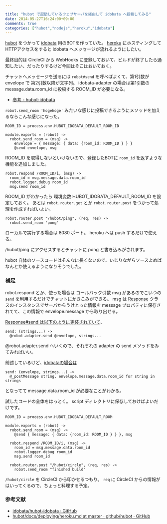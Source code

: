 ```yaml
---

title: "hubot で起動しているウェブサーバを経由して idobata へ投稿してみる"
date: 2014-05-27T16:24:00+09:00
comments: true
categories: ["hubot","nodejs","heroku","idobata"]
---
```


[hubot](https://hubot.github.com/) をつかって [idobata](https://idobata.io/) 用のBOTを作っていた。
[heroku](https://dashboard.heroku.com/apps) にホスティングして HTTPアクセスをすると idobata へメッセージが流れるようにしたい。

最終目的は CircleCI から WebHooks に登録しておいて、ビルドが終了したら通知したい、だったりするけど今回はそこはおいておく。

チャットへメッセージを送るには `robot#send` を呼べばよくて、第1引数が envelope で 第2引数以降が文字列。
idobata-adapter の場合は第1引数の message.data.room_id に投稿する ROOM_ID が必要になる。

* [参考 - hubot-idobata](https://github.com/idobata/hubot-idobata/blob/v0.0.3/src/idobata.coffee#L13-L14)

`robot.send_room 'hogehoge'` みたいな感じに投稿できるようにメソッドを加えるならこんな感じになった。

```
ROOM_ID = process.env.HUBOT_IDOBATA_DEFAULT_ROOM_ID

module.exports = (robot) ->
  robot.send_room = (msg) ->
    envelope = { message: { data: {room_id: ROOM_ID } } }
    @send envelope, msg
```

ROOM_ID を取得しないといけないので、登録したBOTに `room_id` を返すような機能を追加しました。

```
robot.respond /ROOM_ID/i, (msg) ->
  room_id = msg.message.data.room_id
  robot.logger.debug room_id
  msg.send room_id
```

ROOM_ID がわかったら 環境変数 HUBOT_IDOBATA_DEFAULT_ROOM_ID を設定しておく。
あとは `robot.router.get` とか `robot.router.post` をつかって処理を作成すればいよい。

```
robot.router.post "/hubot/ping", (req, res) ->
  robot.send_room 'pong'
```

ローカルで実行する場合は 8080 ポート。
heroku へは push するだけで使える。

/hubot/ping にアクセスするとチャットに pong と書き込みがされます。

hubot 自体のソースコードはそんなに長くないので、いじりながらソースよめばなんとか使えるようになりそうでした。

### 補足

robot.respond とか、使った場合は コールバック引数 msg があるのでこいつの `send` を利用するだけでチャットにかきこみができる。
msg は [Response](https://github.com/github/hubot/blob/v2.7.2/src/response.coffee) クラスのインスタンスでサーバからうけとった情報を message プロパティに保存されてて、この情報で envelope.message から取り出せる。

[Response#send は以下のように実装されていて](https://github.com/github/hubot/blob/v2.7.2/src/response.coffee#L21-L22)、

```
send: (strings...) ->
  @robot.adapter.send @envelope, strings...
```

@robot.adapter.send へいくので、それぞれの adapter の send メソッドをみてみればいい。

前述しているけど、[idobataの場合は](https://github.com/idobata/hubot-idobata/blob/v0.0.3/src/idobata.coffee#L13-L14)

```
send: (envelope, strings...) ->
  @_postMessage string, envelope.message.data.room_id for string in strings
```

となってて message.data.room_id が必要なことがわかる。

試したコードの全体をはっとく。
script ディレクトリに保存しておけばよいだけです。

```
ROOM_ID = process.env.HUBOT_IDOBATA_DEFAULT_ROOM

module.exports = (robot) ->
  robot.send_room = (msg) ->
    @send { message: { data: {room_id: ROOM_ID } } }, msg

  robot.respond /ROOM_ID/i, (msg) ->
    room_id = msg.message.data.room_id
    robot.logger.debug room_id
    msg.send room_id

  robot.router.post "/hubot/circle", (req, res) ->
    robot.send_room "finished build"
```

`/hubot/circle` を CircleCI から叩かせるつもり。
`req` に CircleCI からの情報がはいってくるので、ちょっと料理する予定。

### 参考文献

* [idobata/hubot-idobata · GitHub](https://github.com/idobata/hubot-idobata)
* [hubot/docs/deploying/heroku.md at master · github/hubot · GitHub](https://github.com/github/hubot/blob/master/docs/deploying/heroku.md)
